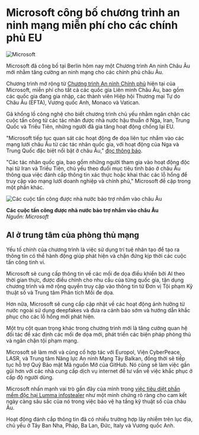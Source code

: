 # Microsoft công bố chương trình an ninh mạng miễn phí cho các chính phủ EU

![Microsoft](https://www.bleepstatic.com/content/hl-images/2025/02/10/Microsoft_logo.jpg)

Microsoft đã công bố tại Berlin hôm nay một Chương trình An ninh Châu Âu mới nhằm tăng cường an ninh mạng cho các chính phủ châu Âu.

Chương trình mở rộng từ [Chương trình An ninh Chính phủ](https://www.microsoft.com/en-us/securityengineering/gsp) hiện tại của Microsoft, miễn phí cho tất cả các quốc gia Liên minh Châu Âu, bao gồm các quốc gia đang gia nhập, các thành viên Hiệp hội Thương mại Tự do Châu Âu (EFTA), Vương quốc Anh, Monaco và Vatican.

Gã khổng lồ công nghệ cho biết chương trình chủ yếu nhằm ngăn chặn các cuộc tấn công từ các tác nhân được nhà nước hậu thuẫn ở Nga, Iran, Trung Quốc và Triều Tiên, những người đã gia tăng hoạt động chống lại EU.

"Microsoft tiếp tục quan sát các hoạt động đe dọa liên tục nhắm vào các mạng lưới châu Âu từ các tác nhân quốc gia, với hoạt động của Nga và Trung Quốc đặc biệt nổi bật ở châu Âu," [đọc thông báo](https://blogs.microsoft.com/on-the-issues/2025/06/04/microsoft-launches-new-european-security-program/).

"Các tác nhân quốc gia, bao gồm những người tham gia vào hoạt động độc hại từ Iran và Triều Tiên, chủ yếu theo đuổi mục tiêu tình báo ở châu Âu thông qua việc đánh cắp thông tin xác thực hoặc khai thác các lỗ hổng để truy cập vào mạng lưới doanh nghiệp và chính phủ," Microsoft đề cập trong một phần khác.

![Các cuộc tấn công được nhà nước bảo trợ nhắm vào châu Âu](https://www.bleepstatic.com/images/news/u/1220909/2025/June/eu-map.jpg)

**Các cuộc tấn công được nhà nước bảo trợ nhắm vào châu Âu**  
_Nguồn: Microsoft_

## AI ở trung tâm của phòng thủ mạng

Yếu tố chính của chương trình là việc sử dụng trí tuệ nhân tạo để tạo ra thông tin có thể hành động giúp phát hiện và chặn đứng kịp thời các cuộc tấn công tinh vi.

Microsoft sẽ cung cấp thông tin về các mối đe dọa điều khiển bởi AI theo thời gian thực, được điều chỉnh cho nhu cầu của từng quốc gia, tận dụng chương trình và mở rộng quyền truy cập vào thông tin từ Đơn vị Tội phạm Kỹ thuật số và Trung tâm Phân tích Mối đe dọa.

Hơn nữa, Microsoft sẽ cung cấp cập nhật về các hoạt động ảnh hưởng từ nước ngoài sử dụng deepfakes và đưa ra cảnh báo sớm và hướng dẫn khắc phục cho các lỗ hổng mới phát hiện.

Một trụ cột quan trọng khác trong chương trình mới là tăng cường quan hệ đối tác để xác định các mối đe dọa mới, phát triển các biện pháp phòng thủ và ngăn chặn tội phạm mạng.

Microsoft sẽ làm mới và củng cố hợp tác với Europol, Viện CyberPeace, LASR, và Trung tâm Năng lực An ninh Mạng Tây Balkan, đồng thời sẽ tiếp tục hỗ trợ Quỹ Bảo mật Mã nguồn Mở của GitHub. Nó cũng sẽ làm việc gần gũi hơn với các nhà cung cấp dịch vụ internet để tư vấn về việc khắc phục ở cấp độ người dùng.

Microsoft nhấn mạnh vai trò gần đây của mình trong [việc tiêu diệt phần mềm độc hại Lumma infostealer](https://www.bleepingcomputer.com/news/security/lumma-infostealer-malware-operation-disrupted-2-300-domains-seized/) như một minh chứng rõ ràng cho cam kết ngày càng sâu sắc của nó trong việc bảo vệ hạ tầng kỹ thuật số của châu Âu.

Hoạt động đánh cắp thông tin đã có nhiều trường hợp lây nhiễm trên lục địa, chủ yếu ở Tây Ban Nha, Pháp, Ba Lan, Đức, Italy và Vương quốc Anh.